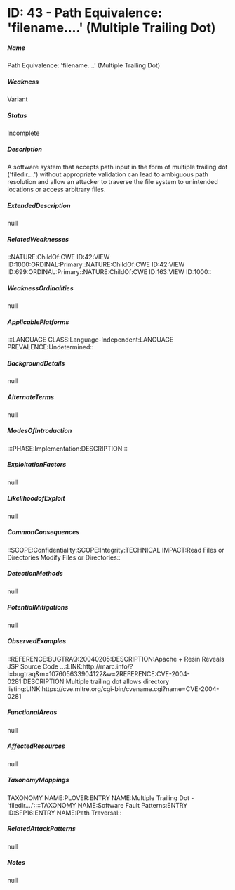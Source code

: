 # ID: 43 - Path Equivalence: 'filename....' (Multiple Trailing Dot)
<h5>Name</h5>Path Equivalence: 'filename....' (Multiple Trailing Dot)
<h5>Weakness</h5>Variant
<h5>Status</h5>Incomplete
<h5>Description</h5>A software system that accepts path input in the form of multiple trailing dot ('filedir....') without appropriate validation can lead to ambiguous path resolution and allow an attacker to traverse the file system to unintended locations or access arbitrary files.
<h5>ExtendedDescription</h5>null
<h5>RelatedWeaknesses</h5>::NATURE:ChildOf:CWE ID:42:VIEW ID:1000:ORDINAL:Primary::NATURE:ChildOf:CWE ID:42:VIEW ID:699:ORDINAL:Primary::NATURE:ChildOf:CWE ID:163:VIEW ID:1000::
<h5>WeaknessOrdinalities</h5>null
<h5>ApplicablePlatforms</h5>:::LANGUAGE CLASS:Language-Independent:LANGUAGE PREVALENCE:Undetermined::
<h5>BackgroundDetails</h5>null
<h5>AlternateTerms</h5>null
<h5>ModesOfIntroduction</h5>:::PHASE:Implementation:DESCRIPTION:::
<h5>ExploitationFactors</h5>null
<h5>LikelihoodofExploit</h5>null
<h5>CommonConsequences</h5>::SCOPE:Confidentiality:SCOPE:Integrity:TECHNICAL IMPACT:Read Files or Directories Modify Files or Directories::
<h5>DetectionMethods</h5>null
<h5>PotentialMitigations</h5>null
<h5>ObservedExamples</h5>::REFERENCE:BUGTRAQ:20040205:DESCRIPTION:Apache + Resin Reveals JSP Source Code ...:LINK:http://marc.info/?l=bugtraq&m=107605633904122&w=2REFERENCE:CVE-2004-0281:DESCRIPTION:Multiple trailing dot allows directory listing:LINK:https://cve.mitre.org/cgi-bin/cvename.cgi?name=CVE-2004-0281
<h5>FunctionalAreas</h5>null
<h5>AffectedResources</h5>null
<h5>TaxonomyMappings</h5>TAXONOMY NAME:PLOVER:ENTRY NAME:Multiple Trailing Dot - 'filedir....'::::TAXONOMY NAME:Software Fault Patterns:ENTRY ID:SFP16:ENTRY NAME:Path Traversal::
<h5>RelatedAttackPatterns</h5>null
<h5>Notes</h5>null

